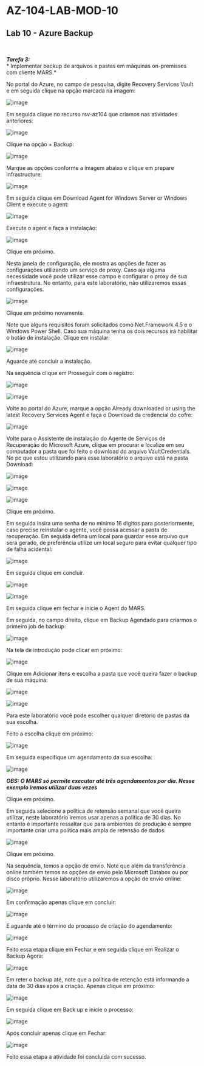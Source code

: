 # AZ-104-LAB-MOD-10

 <h2>Lab 10 - Azure Backup</h2> <br>

 ***Tarefa 3:***  
    *	Implementar backup de arquivos e pastas em máquinas on-premisses com cliente MARS.*

No portal do Azure, no campo de pesquisa, digite Recovery Services Vault e em seguida clique na opção marcada na imagem: 

![image](https://user-images.githubusercontent.com/107069287/199734882-ecb340c4-6faa-40ff-ba78-4f345838c749.png)

Em seguida clique no recurso rsv-az104 que criamos nas atividades anteriores: 

![image](https://user-images.githubusercontent.com/107069287/199735065-34abd28f-dda5-4337-b5df-e0ff29e02cec.png)

Clique na opção + Backup: 

![image](https://user-images.githubusercontent.com/107069287/199735262-6c13f80b-5f2b-488a-b009-fb5e0339c396.png)

Marque as opções conforme a imagem abaixo e clique em prepare infrastructure: 

![image](https://user-images.githubusercontent.com/107069287/199736209-9c8b2622-cf58-4453-8063-dd5374c43ddb.png)

Em seguida clique em Download Agent for Windows Server or Windows Client e execute o agent: 

![image](https://user-images.githubusercontent.com/107069287/199738107-1589c34c-735e-4b3b-8a99-00a05862c286.png)

Execute o agent e faça a instalação: 

![image](https://user-images.githubusercontent.com/107069287/199738607-fe2a96a6-95a2-4b24-a45b-f73549dd6d99.png)

Clique em próximo. 

Nesta janela de configuração, ele mostra as opções de fazer as configurações utilizando um serviço de proxy. Caso aja alguma necessidade você pode utilizar esse campo e configurar o proxy de sua infraestrutura. No entanto, para este laboratório, não utilizaremos essas configurações. 

![image](https://user-images.githubusercontent.com/107069287/199738997-a90efea4-b087-4b18-b63e-34984b9a3550.png)

Clique em próximo novamente. 

Note que alguns requisitos foram solicitados como Net.Framework 4.5 e o Windows Power Shell. Caso sua máquina tenha os dois recursos irá habilitar o botão de instalação. Clique em instalar: 

![image](https://user-images.githubusercontent.com/107069287/199739761-3bcef6b2-c00b-4cf6-a816-8dffeaa26591.png)

Aguarde até concluir a instalação. 

Na sequência clique em Prosseguir com o registro: 

![image](https://user-images.githubusercontent.com/107069287/199754123-830d69b2-1b94-4aba-bb3e-2e19db4bbcb7.png)

![image](https://user-images.githubusercontent.com/107069287/199754371-abb4efe5-69f6-44de-9a26-ad6047539e56.png)

Volte ao portal do Azure, marque a opção Already downloaded or using the latest Recovery Services Agent e faça o Download da credencial do cofre: 

![image](https://user-images.githubusercontent.com/107069287/199754736-5c2c1c06-c4b8-48c5-ab4c-3fd2929f5503.png)

Volte para o Assistente de instalação do Agente de Serviços de Recuperação do Microsoft Azure, clique em procurar e localize em seu computador a pasta que foi feito o download do arquivo VaultCredentials. No pc que estou utilizando para esse laboratório o arquivo está na pasta Download: 

![image](https://user-images.githubusercontent.com/107069287/199755618-2b98daf8-0968-4c21-aad9-57ab5e8f3a6a.png)

![image](https://user-images.githubusercontent.com/107069287/199755726-2c08a7aa-aeb3-486b-907d-bb12dadcec8f.png)

![image](https://user-images.githubusercontent.com/107069287/199755788-39bedeb8-855f-488d-9591-7f4e7ae4fe9a.png)

Clique em próximo. 

Em seguida insira uma senha de no minimo 16 digitos para posteriormente, caso precise reinstalar o agente, você possa acessar a pasta de recuperação. Em seguida defina um local para guardar esse arquivo que será gerado, de preferência utilize um local seguro para evitar qualquer tipo de falha acidental: 

![image](https://user-images.githubusercontent.com/107069287/199757377-b0c9b70c-da23-4829-a409-6d6a7ee113be.png)

Em seguida clique em concluir. 

![image](https://user-images.githubusercontent.com/107069287/199757649-8ce2521d-c188-4662-ba7a-65eef9bb79ea.png)

![image](https://user-images.githubusercontent.com/107069287/199757969-70470543-f553-4152-86be-777207e4e6d6.png)

Em seguida clique em fechar e inicie o Agent do MARS. 

Em seguida, no campo direito, clique em Backup Agendado para criarmos o primeiro job de backup: 

![image](https://user-images.githubusercontent.com/107069287/199758661-8d78a2ba-a865-4ced-bb2b-cde297d1019a.png)

Na tela de introdução pode clicar em próximo: 

![image](https://user-images.githubusercontent.com/107069287/199758811-be436942-7692-47ed-9a14-62a475bf7b18.png)

Clique em Adicionar itens e escolha a pasta que você queira fazer o backup de sua máquina: 

![image](https://user-images.githubusercontent.com/107069287/199759298-1da4eba9-f767-4680-acf7-d1c2abe86b07.png)

![image](https://user-images.githubusercontent.com/107069287/199759607-71eff06e-a288-42aa-ad7d-2fe133b5f955.png)

Para este laboratório você pode escolher qualquer diretório de pastas da sua escolha. 

Feito a escolha clique em próximo: 

![image](https://user-images.githubusercontent.com/107069287/199759848-6c310854-0f2b-46ed-81da-b61efdada55e.png)

Em seguida especifique um agendamento da sua escolha: 

![image](https://user-images.githubusercontent.com/107069287/199760250-c3d29609-1349-4a6e-936d-28da6b788506.png)

***OBS: O MARS só permite executar até três agendamentos por dia. Nesse exemplo iremos utilizar duas vezes***

Clique em próximo. 

Em seguida selecione a política de retensão semanal que você queira utilizar, neste laboratório iremos usar apenas a política de 30 dias. No entanto é importante ressaltar que para ambientes de produção é sempre importante criar uma política mais ampla de retensão de dados: 

![image](https://user-images.githubusercontent.com/107069287/199761177-f1127f99-c4c6-4a42-9097-4bf29e2d93e4.png)

Clique em próximo. 

Na sequência, temos a opção de envio. Note que além da transferência online também temos as opções de envio pelo Microsoft Databox ou por disco próprio. Nesse laboratório utilizaremos a opção de envio online: 

![image](https://user-images.githubusercontent.com/107069287/199762082-3110a4ce-f841-45e8-8771-9feb1afd6252.png)

Em confirmação apenas clique em concluir: 

![image](https://user-images.githubusercontent.com/107069287/199762270-10febad8-52a9-48e4-9e39-3656fd23ad1f.png)

E aguarde até o término do processo de criação do agendamento: 

![image](https://user-images.githubusercontent.com/107069287/199762393-20315799-977d-42d7-9a1b-f5759a20da0c.png)

Feito essa etapa clique em Fechar e em seguida clique em Realizar o Backup Agora: 

![image](https://user-images.githubusercontent.com/107069287/199765067-f92a19c6-d530-46fb-a9fc-4c62ed095b1d.png)

Em reter o backup até, note que a política de retenção está informando a data de 30 dias após a criação. Apenas clique em próximo: 

![image](https://user-images.githubusercontent.com/107069287/199765708-f2909ee9-7bbf-4008-891b-9a2243c099b7.png)

Em seguida clique em Back up e inicie o processo: 

![image](https://user-images.githubusercontent.com/107069287/199765836-223dc5f6-2256-4364-b595-47df903d94e9.png)

Após concluir apenas clique em Fechar: 

![image](https://user-images.githubusercontent.com/107069287/199766659-65119281-0f4a-4e5f-b3ac-4b5f9f38762b.png)

Feito essa etapa a atividade foi concluída com sucesso. 
